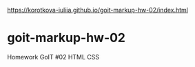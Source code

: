 https://korotkova-iuliia.github.io/goit-markup-hw-02/index.html
# goit-markup-hw-02
Homework GoIT #02 HTML CSS
